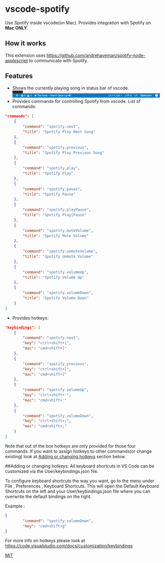 # vscode-spotify
Use Spotify inside vscode(on Mac).
Provides integration with Spotify on **Mac ONLY**.

## How it works
This extension uses https://github.com/andrehaveman/spotify-node-applescript to communicate with Spotify.

## Features
* Shows the currently playing song in status bar of vscode.
![status bar](media/screenshot.png)
* Provides commands for controlling Spotify from vscode. List of commands:
```json
"commands": [
	{
		"command": "spotify.next",
		"title": "Spotify Play Next Song"
	},
	{
		"command": "spotify.previous",
		"title": "Spotify Play Previous Song"
	},
	{
		"command": "spotify.play",
		"title": "Spotify Play"
	},
	{
		"command": "spotify.pause",
		"title": "Spotify Pause"
	},
	{
		"command": "spotify.playPause",
		"title": "Spotify Play|Pause"
	},
	{
		"command": "spotify.muteVolume",
		"title": "Spotify Mute Volume"
	},
	{
		"command": "spotify.unmuteVolume",
		"title": "Spotify Unmute Volume"
	},
	{
		"command": "spotify.volumeUp",
		"title": "Spotify Volume Up"
	},
	{
		"command": "spotify.volumeDown",
		"title": "Spotify Volume Down"
	}
]
```

* Provides hotkeys:
```json
"keybindings": [
	{
		"command": "spotify.next",
		"key": "ctrl+shift+]",
		"mac": "cmd+shift+]"
	},
	{
		"command": "spotify.previous",
		"key": "ctrl+shift+[",
		"mac": "cmd+shift+["
	},
	{
		"command": "spotify.volumeUp",
		"key": "ctrl+shift+'",
		"mac": "cmd+shift+'"
	},
	{
		"command": "spotify.volumeDown",
		"key": "ctrl+shift+;",
		"mac": "cmd+shift+;"
	}
]
```

Note that out of the box hotkeys are only provided for those four commands. If you want to assign hotkeys to  other commands(or change existing) look at
[Adding or changing hotkeys](#adding-or-changing-hotkeys) section below.

##Adding or changing hotkeys:
All keyboard shortcuts in VS Code can be customized via the User/keybindings.json file.

To configure keyboard shortcuts the way you want, go to the menu under File , Preferences , Keyboard Shortcuts.
This will open the Default Keyboard Shortcuts on the left and your User/keybindings.json file where you can overwrite the default bindings on the right.

Example :
```json
{
		"command": "spotify.volumeDown",
		"key": "cmd+shift+g"
}
```

For more info on hotkeys please look at https://code.visualstudio.com/docs/customization/keybindings

[MIT](LICENSE)